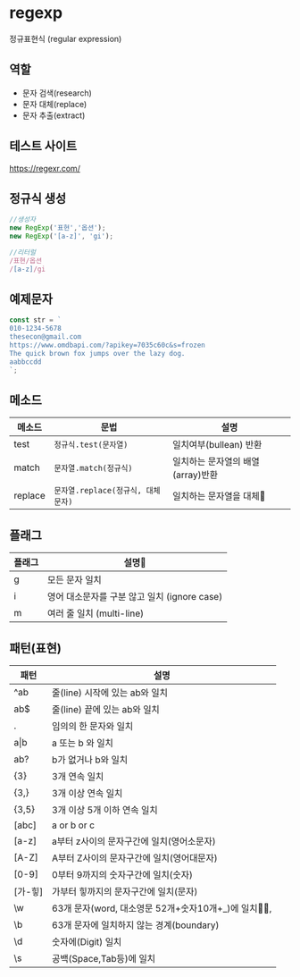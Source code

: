 # regexp

정규표현식 (regular expression)

## 역할

- 문자 검색(research)
- 문자 대체(replace)
- 문자 추출(extract)

## 테스트 사이트

https://regexr.com/

## 정규식 생성

```js
//생성자
new RegExp('표현','옵션');
new RegExp('[a-z]', 'gi');

//리터럴
/표현/옵션
/[a-z]/gi
```

## 예제문자

```js
const str = `
010-1234-5678
thesecon@gmail.com
https://www.omdbapi.com/?apikey=7035c60c&s=frozen
The quick brown fox jumps over the lazy dog.
aabbccdd
`;
```

## 메소드

| 메소드  | 문법                               | 설명                               |
| ------- | ---------------------------------- | ---------------------------------- |
| test    | `정규식.test(문자열)`              | 일치여부(bullean) 반환             |
| match   | `문자열.match(정규식)`             | 일치하는 문자열의 배열 (array)반환 |
| replace | `문자열.replace(정규식, 대체문자)` | 일치하는 문자열을 대체             |

## 플래그

| 플래그 | 설명                                         |
| ------ | -------------------------------------------- |
| g      | 모든 문자 일치                               |
| i      | 영어 대소문자를 구분 않고 일치 (ignore case) |
| m      | 여러 줄 일치 (multi-line)                    |

## 패턴(표현)

| 패턴       | 설명                                               |
| ---------- | -------------------------------------------------- |
| ^ab        | 줄(line) 시작에 있는 ab와 일치                     |
| ab$        | 줄(line) 끝에 있는 ab와 일치                       |
| .          | 임의의 한 문자와 일치                              |
| a&verbar;b | a 또는 b 와 일치                                   |
| ab?        | b가 없거나 b와 일치                                |
| {3}        | 3개 연속 일치                                      |
| {3,}       | 3개 이상 연속 일치                                 |
| {3,5}      | 3개 이상 5개 이하 연속 일치                        |
| [abc]      | a or b or c                                        |
| [a-z]      | a부터 z사이의 문자구간에 일치(영어소문자)          |
| [A-Z]      | A부터 Z사이의 문자구간에 일치(영어대문자)          |
| [0-9]      | 0부터 9까지의 숫자구간에 일치(숫자)                |
| [가-힣]    | 가부터 힣까지의 문자구간에 일치(문자)              |
| \w         | 63개 문자(word, 대소영문 52개+숫자10개+\_)에 일치, |
| \b         | 63개 문자에 일치하지 않는 경계(boundary)           |
| \d         | 숫자에(Digit) 일치                                 |
| \s         | 공백(Space,Tab등)에 일치                           |
